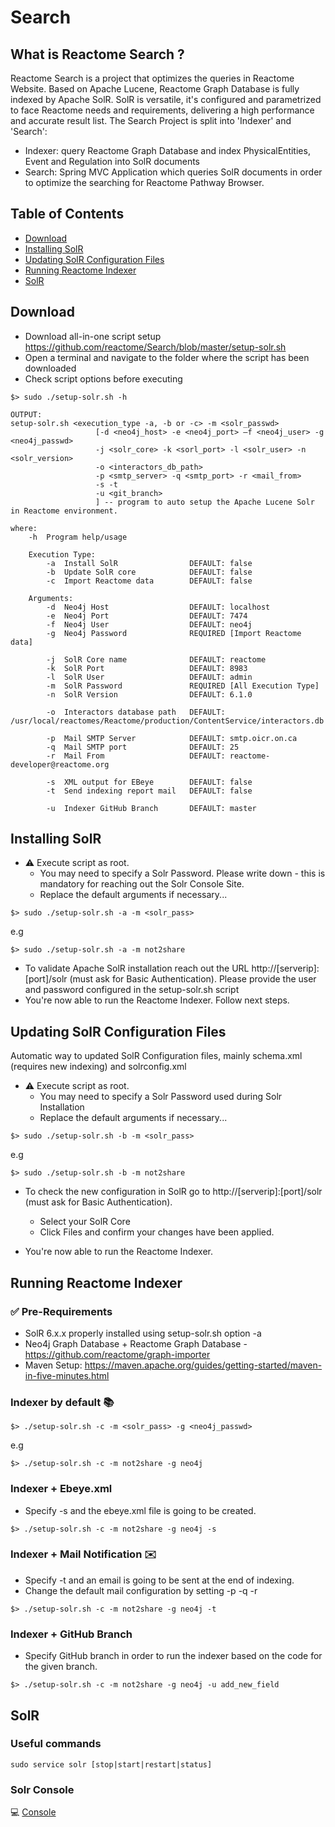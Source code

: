 # Search #
## What is Reactome Search ? ##
Reactome Search is a project that optimizes the queries in Reactome Website. Based on Apache Lucene, Reactome Graph Database is fully indexed by Apache SolR. SolR is versatile, it's configured and parametrized to face Reactome needs and requirements, delivering a high performance and accurate result list.
The Search Project is split into 'Indexer' and 'Search':

* Indexer: query Reactome Graph Database and index PhysicalEntities, Event and Regulation into SolR documents
* Search: Spring MVC Application which queries SolR documents in order to optimize the searching for Reactome Pathway Browser.

## Table of Contents ##
 - [Download](#download)
 - [Installing SolR](#installing-solr)
 - [Updating SolR Configuration Files](#updating-solr-configuration-files)
 - [Running Reactome Indexer](#running-reactome-indexer)
 - [SolR](#solr)

## Download ##
* Download all-in-one script setup https://github.com/reactome/Search/blob/master/setup-solr.sh
* Open a terminal and navigate to the folder where the script has been downloaded
* Check script options before executing

```
$> sudo ./setup-solr.sh -h

OUTPUT:
setup-solr.sh <execution_type -a, -b or -c> -m <solr_passwd>
                   [-d <neo4j_host> -e <neo4j_port> —f <neo4j_user> -g <neo4j_passwd>
                   -j <solr_core> -k <sorl_port> -l <solr_user> -n <solr_version>
                   -o <interactors_db_path>
                   -p <smtp_server> -q <smtp_port> -r <mail_from>
                   -s -t
                   -u <git_branch>
                   ] -- program to auto setup the Apache Lucene Solr in Reactome environment.

where:
    -h  Program help/usage

    Execution Type:
        -a  Install SolR                DEFAULT: false
        -b  Update SolR core            DEFAULT: false
        -c  Import Reactome data        DEFAULT: false

    Arguments:
        -d  Neo4j Host                  DEFAULT: localhost
        -e  Neo4j Port                  DEFAULT: 7474
        -f  Neo4j User                  DEFAULT: neo4j
        -g  Neo4j Password              REQUIRED [Import Reactome data]

        -j  SolR Core name              DEFAULT: reactome
        -k  SolR Port                   DEFAULT: 8983
        -l  SolR User                   DEFAULT: admin
        -m  SolR Password               REQUIRED [All Execution Type]
        -n  SolR Version                DEFAULT: 6.1.0

        -o  Interactors database path   DEFAULT: /usr/local/reactomes/Reactome/production/ContentService/interactors.db

        -p  Mail SMTP Server            DEFAULT: smtp.oicr.on.ca
        -q  Mail SMTP port              DEFAULT: 25
        -r  Mail From                   DEFAULT: reactome-developer@reactome.org

        -s  XML output for EBeye        DEFAULT: false
        -t  Send indexing report mail   DEFAULT: false

        -u  Indexer GitHub Branch       DEFAULT: master
```

## Installing SolR ##

* :warning: Execute script as root.
  * You may need to specify a Solr Password. Please write down - this is mandatory for reaching out the Solr Console Site.
  * Replace the default arguments if necessary...

```
$> sudo ./setup-solr.sh -a -m <solr_pass>
```

e.g

```
$> sudo ./setup-solr.sh -a -m not2share
```

* To validate Apache SolR installation reach out the URL http://[serverip]:[port]/solr (must ask for Basic Authentication). Please provide the user and password configured in the setup-solr.sh script
* You're now able to run the Reactome Indexer. Follow next steps.

## Updating SolR Configuration Files ##

Automatic way to updated SolR Configuration files, mainly schema.xml (requires new indexing) and solrconfig.xml
* :warning: Execute script as root.
  * You may need to specify a Solr Password used during Solr Installation
  * Replace the default arguments if necessary...

```
$> sudo ./setup-solr.sh -b -m <solr_pass>
```

e.g

```
$> sudo ./setup-solr.sh -b -m not2share
```

* To check the new configuration in SolR go to http://[serverip]:[port]/solr (must ask for Basic Authentication).
  * Select your SolR Core
  * Click Files and confirm your changes have been applied.

* You're now able to run the Reactome Indexer.

## Running Reactome Indexer ##

### :white_check_mark: Pre-Requirements ###

* SolR 6.x.x properly installed using setup-solr.sh option -a
* Neo4j Graph Database + Reactome Graph Database - https://github.com/reactome/graph-importer
* Maven Setup: https://maven.apache.org/guides/getting-started/maven-in-five-minutes.html

### Indexer by default :books: ###

```
$> ./setup-solr.sh -c -m <solr_pass> -g <neo4j_passwd>
```

e.g

```
$> ./setup-solr.sh -c -m not2share -g neo4j
```

### Indexer + Ebeye.xml ###

* Specify -s and the ebeye.xml file is going to be created.

```
$> ./setup-solr.sh -c -m not2share -g neo4j -s
```

### Indexer + Mail Notification :envelope: ###

  * Specify -t and an email is going to be sent at the end of indexing.
  * Change the default mail configuration by setting -p -q -r

```
$> ./setup-solr.sh -c -m not2share -g neo4j -t
```

### Indexer + GitHub Branch ###

  * Specify GitHub branch in order to run the indexer based on the code for the given branch.

```
$> ./setup-solr.sh -c -m not2share -g neo4j -u add_new_field
```

## SolR ##

### Useful commands ###

```
sudo service solr [stop|start|restart|status]
```

### Solr Console ###

:computer: [Console](http://localhost:8983/solr/)
